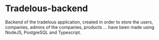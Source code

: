 # Tradelous-backend
Backend of the tradelous application, created in order to store the users, companies, admins of the companies, products ... have been made using NodeJS, PostgreSQL and Typescript.
